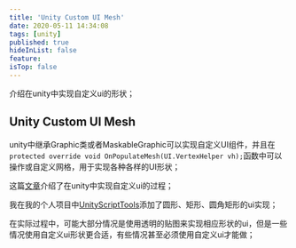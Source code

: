 ```yaml
---
title: 'Unity Custom UI Mesh'
date: 2020-05-11 14:34:08
tags: [unity]
published: true
hideInList: false
feature: 
isTop: false
---
```


介绍在unity中实现自定义ui的形状；

## Unity Custom UI Mesh

unity中继承Graphic类或者MaskableGraphic可以实现自定义UI组件，并且在`protected override void OnPopulateMesh(UI.VertexHelper vh);`函数中可以操作或自定义网格，用于实现各种各样的UI形状；

这篇[文章](https://www.hallgrimgames.com/blog/2018/11/25/custom-unity-ui-meshes)介绍了在unity中实现自定义ui的过程；

我在我的个人项目中[UnityScriptTools](https://github.com/wingstone/UnityScriptTools)添加了圆形、矩形、圆角矩形的ui实现；

在实际过程中，可能大部分情况是使用透明的贴图来实现相应形状的ui，但是一些情况使用自定义ui形状更合适，有些情况甚至必须使用自定义ui才能做；